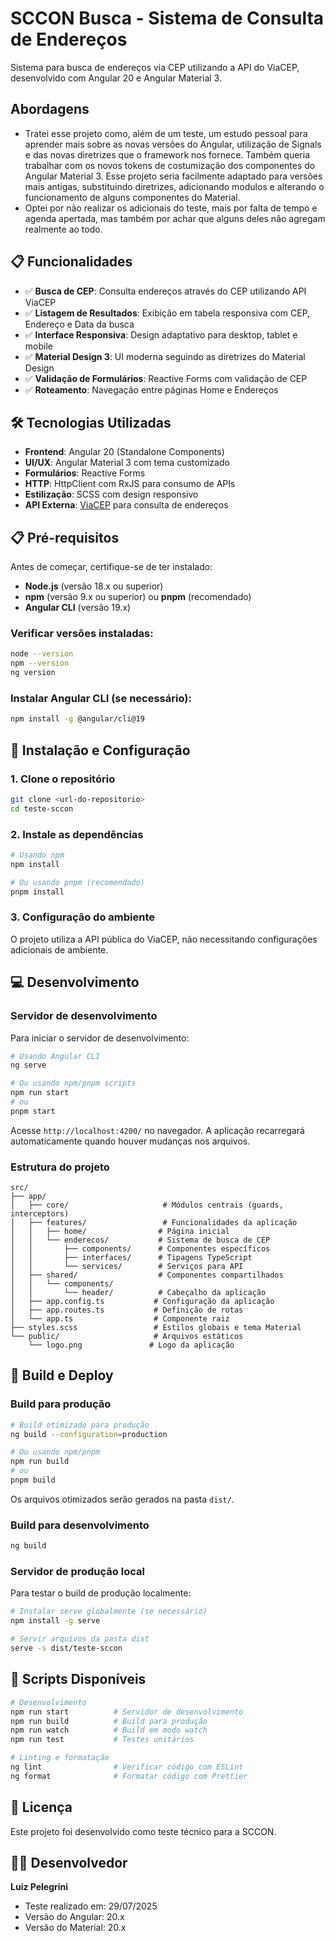 # SCCON Busca - Sistema de Consulta de Endereços

Sistema para busca de endereços via CEP utilizando a API do ViaCEP, desenvolvido com Angular 20 e Angular Material 3.

## Abordagens
- Tratei esse projeto como, além de um teste, um estudo pessoal para aprender mais sobre as novas versões do Angular, utilização de Signals e das novas diretrizes que o framework nos fornece. Também queria trabalhar com os novos tokens de costumização dos componentes do Angular Material 3. Esse projeto seria facilmente adaptado para versões mais antigas, substituindo diretrizes, adicionando modulos e alterando o funcionamento de alguns componentes do Material.
- Optei por não realizar os adicionais do teste, mais por falta de tempo e agenda apertada, mas também por achar que alguns deles não agregam realmente ao todo.

## 📋 Funcionalidades

- ✅ **Busca de CEP**: Consulta endereços através do CEP utilizando API ViaCEP
- ✅ **Listagem de Resultados**: Exibição em tabela responsiva com CEP, Endereço e Data da busca
- ✅ **Interface Responsiva**: Design adaptativo para desktop, tablet e mobile
- ✅ **Material Design 3**: UI moderna seguindo as diretrizes do Material Design
- ✅ **Validação de Formulários**: Reactive Forms com validação de CEP
- ✅ **Roteamento**: Navegação entre páginas Home e Endereços

## 🛠️ Tecnologias Utilizadas

- **Frontend**: Angular 20 (Standalone Components)
- **UI/UX**: Angular Material 3 com tema customizado
- **Formulários**: Reactive Forms
- **HTTP**: HttpClient com RxJS para consumo de APIs
- **Estilização**: SCSS com design responsivo
- **API Externa**: [ViaCEP](https://viacep.com.br/) para consulta de endereços

## 📋 Pré-requisitos

Antes de começar, certifique-se de ter instalado:

- **Node.js** (versão 18.x ou superior)
- **npm** (versão 9.x ou superior) ou **pnpm** (recomendado)
- **Angular CLI** (versão 19.x)

### Verificar versões instaladas:

```bash
node --version
npm --version
ng version
```

### Instalar Angular CLI (se necessário):

```bash
npm install -g @angular/cli@19
```

## 🚀 Instalação e Configuração

### 1. Clone o repositório

```bash
git clone <url-do-repositorio>
cd teste-sccon
```

### 2. Instale as dependências

```bash
# Usando npm
npm install

# Ou usando pnpm (recomendado)
pnpm install
```

### 3. Configuração do ambiente

O projeto utiliza a API pública do ViaCEP, não necessitando configurações adicionais de ambiente.

## 💻 Desenvolvimento

### Servidor de desenvolvimento

Para iniciar o servidor de desenvolvimento:

```bash
# Usando Angular CLI
ng serve

# Ou usando npm/pnpm scripts
npm run start
# ou
pnpm start
```

Acesse `http://localhost:4200/` no navegador. A aplicação recarregará automaticamente quando houver mudanças nos arquivos.

### Estrutura do projeto

```
src/
├── app/
│   ├── core/                     # Módulos centrais (guards, interceptors)
│   ├── features/                 # Funcionalidades da aplicação
│   │   ├── home/                # Página inicial
│   │   └── enderecos/           # Sistema de busca de CEP
│   │       ├── components/      # Componentes específicos
│   │       ├── interfaces/      # Tipagens TypeScript
│   │       └── services/        # Serviços para API
│   ├── shared/                  # Componentes compartilhados
│   │   └── components/
│   │       └── header/          # Cabeçalho da aplicação
│   ├── app.config.ts           # Configuração da aplicação
│   ├── app.routes.ts           # Definição de rotas
│   └── app.ts                  # Componente raiz
├── styles.scss                 # Estilos globais e tema Material
└── public/                     # Arquivos estáticos
    └── logo.png               # Logo da aplicação
```

## 🔨 Build e Deploy

### Build para produção

```bash
# Build otimizado para produção
ng build --configuration=production

# Ou usando npm/pnpm
npm run build
# ou
pnpm build
```

Os arquivos otimizados serão gerados na pasta `dist/`.

### Build para desenvolvimento

```bash
ng build
```

### Servidor de produção local

Para testar o build de produção localmente:

```bash
# Instalar serve globalmente (se necessário)
npm install -g serve

# Servir arquivos da pasta dist
serve -s dist/teste-sccon
```
## 🔧 Scripts Disponíveis

```bash
# Desenvolvimento
npm run start          # Servidor de desenvolvimento
npm run build          # Build para produção
npm run watch          # Build em modo watch
npm run test           # Testes unitários

# Linting e formatação
ng lint                # Verificar código com ESLint
ng format              # Formatar código com Prettier
```
## 📄 Licença

Este projeto foi desenvolvido como teste técnico para a SCCON.

## 👨‍💻 Desenvolvedor

**Luiz Pelegrini**
- Teste realizado em: 29/07/2025
- Versão do Angular: 20.x
- Versão do Material: 20.x

